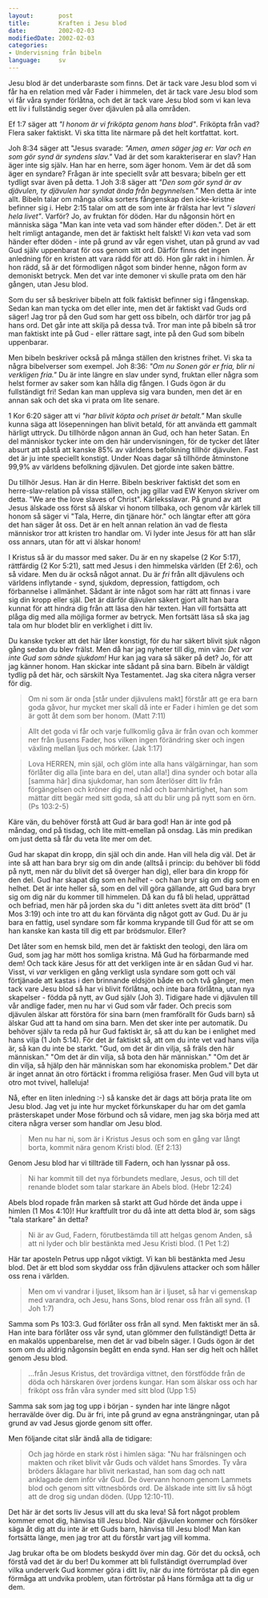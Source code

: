```yaml
---
layout:       post
title:        Kraften i Jesu blod
date:         2002-02-03
modifiedDate: 2002-02-03
categories:
- Undervisning från bibeln
language:     sv
---
```

Jesu blod är det underbaraste som finns. Det är tack vare Jesu
blod som vi får ha en relation med vår Fader i himmelen, det är tack
vare Jesu blod som vi får våra synder förlåtna, och det är tack vare
Jesu blod som vi kan leva ett liv i fullständig seger över djävulen på
alla områden.


Ef 1:7 säger att <em>"I honom är vi friköpta
genom hans blod"</em>. Friköpta från vad? Flera saker faktiskt. Vi
ska titta lite närmare på det helt kortfattat. kort.

Joh 8:34
säger att "Jesus svarade: <em>"Amen, amen säger jag er: Var och en
som gör synd är syndens slav."</em> Vad är det som karakteriserar en
slav? Han äger inte sig själv. Han har en herre, som äger honom. Vem
är det då som äger en syndare? Frågan är inte speciellt svår att
besvara; bibeln ger ett tydligt svar även på detta. 1 Joh 3:8 säger
att <em>"Den som gör synd är av djävulen, ty djävulen har syndat ända
från begynnelsen."</em> Men detta är inte allt. Bibeln talar om många
olika sorters fångenskap den icke-kristne befinner sig i. Hebr 2:15
talar om att de som inte är frälsta har levt <em>"i slaveri hela
livet"</em>. Varför? Jo, av fruktan för döden. Har du någonsin hört
en människa säga "Man kan inte veta vad som händer efter
döden.". Det är ett helt rimligt antagande, men det är faktiskt helt
falskt! Vi <em>kan</em> veta vad som händer efter döden - inte på
grund av vår egen vishet, utan på grund av vad Gud själv uppenbarat
för oss genom sitt ord. Därför finns det ingen anledning för en
kristen att vara rädd för att dö. Hon går rakt in i himlen. Är hon
rädd, så är det förmodligen något som binder henne, någon form av
demoniskt betryck. Men det var inte demoner vi skulle prata om den här
gången, utan Jesu blod.

Som du ser så beskriver bibeln att
folk faktiskt befinner sig i fångenskap. Sedan kan man tycka om det
eller inte, men det är faktiskt vad Guds ord säger! Jag tror på den
Gud som har gett oss bibeln, och därför tror jag på hans ord. Det går
inte att skilja på dessa två. Tror man inte på bibeln så tror man
faktiskt inte på Gud - eller rättare sagt, inte på den Gud som bibeln
uppenbarar.

Men bibeln beskriver också på många ställen den
kristnes frihet. Vi ska ta några bibelverser som exempel. Joh 8:36:
<em>"Om nu Sonen gör er fria, blir ni verkligen fria."</em> Du är
inte längre en slav under synd, fruktan eller några som helst former
av saker som kan hålla dig fången. I Guds ögon är du fullständigt fri!
Sedan kan man uppleva sig vara bunden, men det är en annan sak och det
ska vi prata om lite senare.

1 Kor 6:20 säger att vi <em>"har
blivit köpta och priset är betalt."</em> Man skulle kunna säga att
lösepenningen han blivit betald, för att använda ett gammalt härligt
uttryck. Du tillhörde någon annan än Gud, och han heter Satan. En del
människor tycker inte om den här undervisningen, för de tycker det
låter absurt att påstå att kanske 85% av världens befolkning tillhör
djävulen. Fast det är ju inte speciellt konstigt. Under Noas dagar så
tillhörde åtminstone 99,9% av världens befolkning djävulen. Det gjorde
inte saken bättre.

Du tillhör Jesus. Han är din Herre. Bibeln
beskriver faktiskt det som en herre-slav-relation på vissa ställen,
och jag gillar vad EW Kenyon skriver om detta. "We are the love
slaves of Christ". Kärleksslavar. På grund av att Jesus älskade oss
först så älskar vi honom tillbaka, och genom vår kärlek till honom så
säger vi "Tala, Herre, din tjänare hör." och längtar efter att göra
det han säger åt oss. Det är en helt annan relation än vad de flesta
människor tror att kristen tro handlar om. Vi lyder inte Jesus för att
han slår oss annars, utan för att vi älskar honom!

I Kristus
så är du massor med saker. Du är en ny skapelse (2 Kor 5:17),
rättfärdig (2 Kor 5:21), satt med Jesus i den himmelska världen (Ef
2:6), och så vidare. Men du är också något annat. Du är <em>fri</em>
från allt djävulens och världens inflytande - synd, sjukdom,
depression, fattigdom, och förbannelse i allmänhet. Sådant är inte
något som har rätt att finnas i vare sig din kropp eller själ. Det är
därför djävulen säkert gjort allt han bara kunnat för att hindra dig
från att läsa den här texten. Han vill fortsätta att plåga dig med
alla möjliga former av betryck. Men fortsätt läsa så ska jag tala om
hur blodet blir en verklighet i ditt liv.

Du kanske tycker att
det här låter konstigt, för du har säkert blivit sjuk någon gång sedan
du blev frälst. Men då har jag nyheter till dig, min vän: <em>Det var
inte Gud som sände sjukdom!</em> Hur kan jag vara så säker på det? Jo,
för att jag känner honom. Han skickar inte sådant på sina barn. Bibeln
är väldigt tydlig på det här, och särskilt Nya Testamentet. Jag ska
citera några verser för dig.

> Om ni som är onda [står under djävulens makt] förstår att ge era barn goda gåvor, hur mycket mer skall då inte er Fader i himlen ge det som är gott åt dem som ber honom. (Matt 7:11)

> Allt det goda vi får och varje fullkomlig gåva är från ovan och kommer ner från ljusens Fader, hos vilken ingen förändring sker och ingen växling mellan ljus och mörker. (Jak 1:17)

> Lova HERREN, min själ, och glöm inte alla hans välgärningar, han som förlåter dig alla [inte bara en del, utan alla!] dina synder och botar alla [samma här] dina sjukdomar, han som återlöser ditt liv från förgängelsen och kröner dig med nåd och barmhärtighet, han som mättar ditt begär med sitt goda, så att du blir ung på nytt som en örn. (Ps 103:2-5)

Käre vän, du behöver förstå att Gud är bara god! Han är inte god på måndag,
ond på tisdag, och lite mitt-emellan på onsdag. Läs min predikan om
just detta så får du veta lite mer om det.

Gud har skapat din
kropp, din själ och din ande. Han vill hela dig väl. Det är inte så
att han bara bryr sig om din ande (alltså i princip: du behöver bli
född på nytt, men när du blivit det så överger han dig), eller bara
din kropp för den del. Gud har skapat dig som en <em>helhet</em> - och
han bryr sig om dig som en helhet. Det är inte heller så, som en del
vill göra gällande, att Gud bara bryr sig om dig när du kommer till
himmelen. Då kan du få bli helad, upprättad och befriad, men här på
jorden ska du "i ditt anletes svett äta ditt bröd" (1 Mos 3:19) och
inte tro att du kan förvänta dig något gott av Gud. Du är ju bara en
fattig, usel syndare som får komma krypande till Gud för att se om han
kanske kan kasta till dig ett par brödsmulor. Eller?

Det låter
som en hemsk bild, men det är faktiskt den teologi, den lära om Gud,
som jag har mött hos somliga kristna. Må Gud ha förbarmande med dem!
Och tack käre Jesus för att det verkligen inte är en sådan Gud vi
har. Visst, vi <em>var</em> verkligen en gång verkligt usla syndare
som gott och väl förtjänade att kastas i den brinnande eldsjön både en
och två gånger, men tack vare Jesu blod så har vi blivit förlåtna, och
inte bara förlåtna, utan nya skapelser - födda på nytt, av Gud själv
(Joh 3). Tidigare hade vi djävulen till vår andlige fader, men nu har
vi Gud som vår fader. Och precis som djävulen älskar att förstöra för
sina barn (men framförallt för Guds barn) så älskar Gud att ta hand om
sina barn. Men det sker inte per automatik. Du behöver själv ta reda
på hur Gud faktiskt är, så att du kan be i enlighet med hans vilja (1
Joh 5:14). För det är faktiskt så, att om du inte vet vad hans vilja
är, så kan du inte be starkt. "Gud, om det är din vilja, så fräls den
här människan." "Om det är din vilja, så bota den här människan."
"Om det är din vilja, så hjälp den här människan som har ekonomiska
problem." Det där är inget annat än otro förtäckt i fromma religiösa
fraser. Men Gud vill byta ut otro mot tvivel, halleluja!

Nå, efter en liten inledning :-) så kanske det är dags att börja prata
lite om Jesu blod. Jag vet ju inte hur mycket förkunskaper du har om
det gamla prästerskapet under Mose förbund och så vidare, men jag ska
börja med att citera några verser som handlar om Jesu
blod.

> Men nu har ni, som är i Kristus Jesus och som en gång var långt borta, kommit nära genom Kristi blod. (Ef 2:13)

Genom Jesu blod har vi tillträde till Fadern, och han lyssnar på oss.

> Ni har kommit till det nya förbundets medlare, Jesus, och till det renande blodet som talar starkare än Abels blod. (Hebr 12:24)

Abels blod ropade från marken så starkt att Gud hörde det ända uppe i himlen (1 Mos 4:10)! Hur kraftfullt tror du då inte att detta blod är, som sägs "tala starkare" än detta?

> Ni är av Gud, Fadern, förutbestämda till att helgas genom Anden, så att ni lyder och blir bestänkta med Jesu Kristi blod. (1 Pet 1:2)

Här tar aposteln Petrus upp något viktigt. Vi kan bli bestänkta med Jesu blod. Det är ett blod som skyddar oss från djävulens attacker och som håller oss rena i världen.

> Men om vi vandrar i ljuset, liksom han är i ljuset, så har vi gemenskap med varandra, och Jesu, hans Sons, blod renar oss från all synd. (1 Joh 1:7)

Samma som Ps 103:3. Gud förlåter oss från all synd. Men faktiskt mer än så. Han inte bara förlåter oss vår synd, utan glömmer den fullständigt! Detta är en makalös uppenbarelse, men det är vad bibeln säger. I Guds ögon är det som om du aldrig någonsin begått en enda synd. Han ser dig helt och hållet genom Jesu blod.

> ...från Jesus Kristus, det trovärdiga vittnet, den förstfödde från de döda och härskaren över jordens kungar. Han som älskar oss och har friköpt oss från våra synder med sitt blod (Upp 1:5)

Samma sak som jag tog upp i början - synden har inte längre något herravälde över dig. Du är fri, inte på grund av egna ansträngningar, utan på grund av vad Jesus gjorde genom sitt offer.

Men följande citat slår ändå alla de tidigare:

> Och jag hörde en stark röst i himlen säga: "Nu har frälsningen och makten och riket blivit vår Guds och väldet hans
Smordes. Ty våra bröders åklagare har blivit nerkastad, han som dag och natt anklagade dem inför vår Gud. De övervann honom genom Lammets blod och genom sitt vittnesbörds ord. De älskade inte sitt liv så högt att de drog sig undan döden. (Upp 12:10-11).

Det här är det sorts liv Jesus vill att du ska leva! Så fort något problem kommer emot dig, hänvisa till Jesu blod. När djävulen kommer och försöker säga åt dig att du inte är ett Guds barn, hänvisa till Jesu blod! Man kan fortsätta länge, men jag tror att du förstår vart jag vill komma.

Jag brukar ofta be om blodets beskydd över min dag. Gör det du
också, och förstå vad det är du ber! Du kommer att bli fullständigt
överrumplad över vilka underverk Gud kommer göra i ditt liv, när du
inte förtröstar på din egen förmåga att undvika problem, utan
förtröstar på Hans förmåga att ta dig ur dem.
